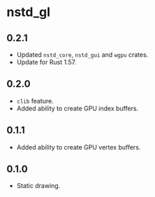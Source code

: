 # nstd_gl
## 0.2.1
- Updated `nstd_core`, `nstd_gui` and `wgpu` crates.
- Update for Rust 1.57.
## 0.2.0
- `clib` feature.
- Added ability to create GPU index buffers.
## 0.1.1
- Added ability to create GPU vertex buffers.
## 0.1.0
- Static drawing.
